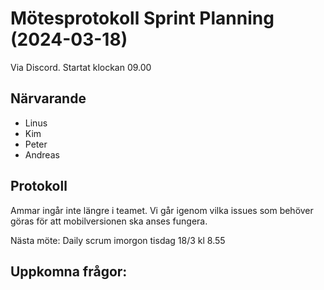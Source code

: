 # Mötesprotokoll Sprint Planning (2024-03-18)
Via Discord. Startat klockan 09.00

## Närvarande
* Linus
* Kim
* Peter
* Andreas


## Protokoll
Ammar ingår inte längre i teamet.
Vi går igenom vilka issues som behöver göras för att mobilversionen ska anses fungera.




Nästa möte: Daily scrum imorgon tisdag 18/3 kl 8.55


## Uppkomna frågor:

